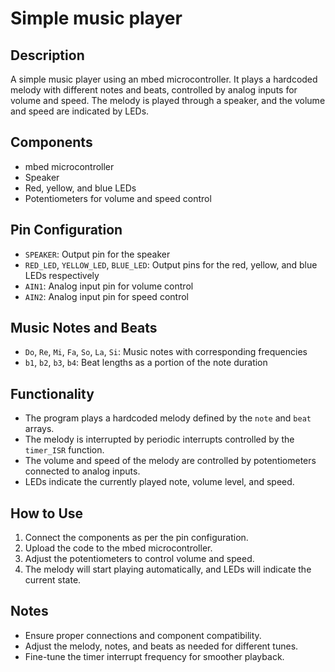 # Simple music player

## Description
A simple music player using an mbed microcontroller. It plays a hardcoded melody with different notes and beats, controlled by analog inputs for volume and speed. The melody is played through a speaker, and the volume and speed are indicated by LEDs.

## Components
- mbed microcontroller
- Speaker
- Red, yellow, and blue LEDs
- Potentiometers for volume and speed control

## Pin Configuration
- `SPEAKER`: Output pin for the speaker
- `RED_LED`, `YELLOW_LED`, `BLUE_LED`: Output pins for the red, yellow, and blue LEDs respectively
- `AIN1`: Analog input pin for volume control
- `AIN2`: Analog input pin for speed control

## Music Notes and Beats
- `Do`, `Re`, `Mi`, `Fa`, `So`, `La`, `Si`: Music notes with corresponding frequencies
- `b1`, `b2`, `b3`, `b4`: Beat lengths as a portion of the note duration

## Functionality
- The program plays a hardcoded melody defined by the `note` and `beat` arrays.
- The melody is interrupted by periodic interrupts controlled by the `timer_ISR` function.
- The volume and speed of the melody are controlled by potentiometers connected to analog inputs.
- LEDs indicate the currently played note, volume level, and speed.

## How to Use
1. Connect the components as per the pin configuration.
2. Upload the code to the mbed microcontroller.
3. Adjust the potentiometers to control volume and speed.
4. The melody will start playing automatically, and LEDs will indicate the current state.

## Notes
- Ensure proper connections and component compatibility.
- Adjust the melody, notes, and beats as needed for different tunes.
- Fine-tune the timer interrupt frequency for smoother playback.
